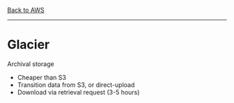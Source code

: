 [Back to AWS](../README.md)

---

# Glacier

Archival storage

* Cheaper than S3
* Transition data from S3, or direct-upload
* Download via retrieval request (3-5 hours)
